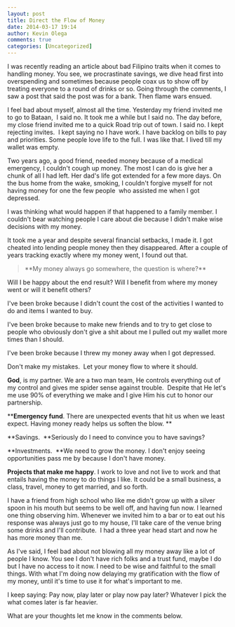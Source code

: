 ```yaml
---
layout: post
title: Direct the Flow of Money
date: 2014-03-17 19:14
author: Kevin Olega
comments: true
categories: [Uncategorized]
---
```

I was recently reading an article about bad Filipino traits when it comes to handling money. You see, we procrastinate savings, we dive head first into overspending and sometimes because people coax us to show off by treating everyone to a round of drinks or so. Going through the comments, I saw a post that said the post was for a bank. Then flame wars ensued. 

I feel bad about myself, almost all the time. Yesterday my friend invited me to go to Bataan,&nbsp; I said no. It took me a while but I said no. The day before, my close friend invited me to a quick Road trip out of town. I said no. I kept rejecting invites.&nbsp; I kept saying no I have work. I have backlog on bills to pay and priorities. Some people love life to the full. I was like that. I lived till my wallet was empty. 

Two years ago, a good friend, needed money because of a medical emergency, I couldn't cough up money. The most I can do is give her a chunk of all I had left. Her dad's life got extended for a few more days. On the bus home from the wake, smoking, I couldn't forgive myself for not having money for one the few people&nbsp; who assisted me when I got depressed. 

I was thinking what would happen if that happened to a family member. I couldn't bear watching people I care about die because I didn't make wise decisions with my money. 

It took me a year and despite several financial setbacks, I made it. I got cheated into lending people money then they disappeared. After a couple of years tracking exactly where my money went, I found out that. 

<blockquote>**My money always go somewhere, the question is where?**

</blockquote>
 

Will I be happy about the end result? Will I benefit from where my money went or will it benefit others? 

I've been broke because I didn't count the cost of the activities I wanted to do and items I wanted to buy. 

I've been broke because to make new friends and to try to get close to people who obviously don't give a shit about me I pulled out my wallet more times than I should. 

I've been broke because I threw my money away when I got depressed. 

Don't make my mistakes.&nbsp; Let your money flow to where it should. 

**God**, is my partner. We are a two man team, He controls everything out of my control and gives me spider sense against trouble.&nbsp; Despite that He let's me use 90% of everything we make and I give Him his cut to honor our partnership. 

****Emergency fund**. There are unexpected events that hit us when we least expect. Having money ready helps us soften the blow. **

**Savings.&nbsp; **Seriously do I need to convince you to have savings? 

**Investments.&nbsp; **We need to grow the money. I don't enjoy seeing opportunities pass me by because I don't have money. 

**Projects that make me happy**. I work to love and not live to work and that entails having the money to do things I like. It could be a small business, a class, travel, money to get married, and so forth. 

I have a friend from high school who like me didn't grow up with a silver spoon in his mouth but seems to be well off, and having fun now. I learned one thing observing him. Whenever we invited him to a bar or to eat out his response was always just go to my house, I'll take care of the venue bring some drinks and I'll contribute.&nbsp; I had a three year head start and now he has more money than me. 

As I've said, I feel bad about not blowing all my money away like a lot of people I know. You see I don't have rich folks and a trust fund, maybe I do but I have no access to it now. I need to be wise and faithful to the small things. With what I'm doing now delaying my gratification with the flow of my money, until it's time to use it for what's important to me. 

I keep saying:
Pay now, play later or play now pay later? Whatever I pick the what comes later is far heavier.

What are your thoughts let me know in the comments below.
